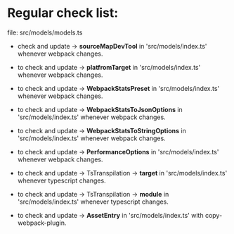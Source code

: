﻿# Regular check list:

file: src/models/models.ts

- check and update -> **sourceMapDevTool** in 'src/models/index.ts' whenever webpack changes.  

- to check and update -> **platfromTarget** in 'src/models/index.ts' whenever webpack changes.  

- to check and update -> **WebpackStatsPreset** in 'src/models/index.ts' whenever webpack changes.  

- to check and update -> **WebpackStatsToJsonOptions** in 'src/models/index.ts' whenever webpack changes.  

- to check and update -> **WebpackStatsToStringOptions** in 'src/models/index.ts' whenever webpack changes.  

- to check and update -> **PerformanceOptions** in 'src/models/index.ts' whenever webpack changes.  

- to check and update -> TsTranspilation -> **target** in 'src/models/index.ts' whenever typescript changes.

- to check and update -> TsTranspilation -> **module** in 'src/models/index.ts' whenever typescript changes.

- to check and update -> **AssetEntry** in 'src/models/index.ts' with copy-webpack-plugin.